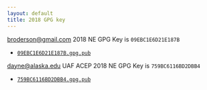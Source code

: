 ```yaml
---
layout: default
title: 2018 GPG key
---
```


broderson@gmail.com 2018 NE GPG Key is `09EBC1E6D21E187B`
* [`09EBC1E6D21E187B.gpg.pub`](./09EBC1E6D21E187B.gpg.pub)

dayne@alaska.edu UAF ACEP 2018 NE GPG Key is `759BC6116BD2DBB4`
* [`759BC6116BD2DBB4.gpg.pub`](./759BC6116BD2DBB4.gpg.pub)

